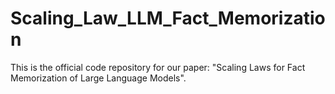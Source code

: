 # Scaling_Law_LLM_Fact_Memorization
This is the official code repository for our paper: "Scaling Laws for Fact Memorization of Large Language Models".
